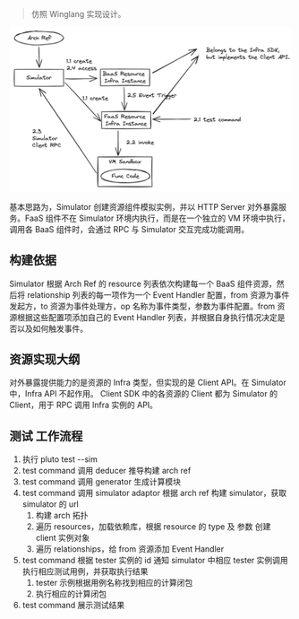 > 仿照 Winglang 实现设计。

![Simulator Design](../../../public/assets/simulator-design.png)

基本思路为，Simulator 创建资源组件模拟实例，并以 HTTP Server 对外暴露服务。FaaS 组件不在 Simulator 环境内执行，而是在一个独立的 VM 环境中执行，调用各 BaaS 组件时，会通过 RPC 与 Simulator 交互完成功能调用。

## 构建依据

Simulator 根据 Arch Ref 的 resource 列表依次构建每一个 BaaS 组件资源，然后将 relationship 列表的每一项作为一个 Event Handler 配置，from 资源为事件发起方，to 资源为事件处理方，op 名称为事件类型，参数为事件配置。from 资源根据这些配置项添加自己的 Event Handler 列表，并根据自身执行情况决定是否以及如何触发事件。

## 资源实现大纲

对外暴露提供能力的是资源的 Infra 类型，但实现的是 Client API。在 Simulator 中，Infra API 不起作用。 Client SDK 中的各资源的 Client 都为 Simulator 的 Client，用于 RPC 调用 Infra 实例的 API。

## 测试 工作流程

1. 执行 pluto test --sim
2. test command 调用 deducer 推导构建 arch ref
3. test command 调用 generator 生成计算模块
4. test command 调用 simulator adaptor 根据 arch ref 构建 simulator，获取 simulator 的 url
   1. 构建 arch 拓扑
   2. 遍历 resources，加载依赖库，根据 resource 的 type 及 参数 创建 client 实例对象
   3. 遍历 relationships，给 from 资源添加 Event Handler
5. test command 根据 tester 实例的 id 通知 simulator 中相应 tester 实例调用执行相应测试用例，并获取执行结果
   1. tester 示例根据用例名称找到相应的计算闭包
   2. 执行相应的计算闭包
6. test command 展示测试结果
